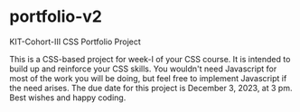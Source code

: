 # portfolio-v2
KIT-Cohort-III CSS Portfolio Project

This is a CSS-based project for week-I of your CSS course. It is intended to build up and reinforce your CSS skills. You wouldn't need Javascript for most of the work you will be doing, but feel free to implement Javascript if the need arises. The due date for this project is December 3, 2023, at 3 pm. 
Best wishes and happy coding. 
